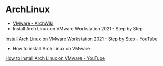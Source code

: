 # ArchLinux

- [VMware - ArchWiki](https://wiki.archlinux.org/title/VMware)
- Install Arch Linux on VMware Workstation 2021 - Step by Step

[Install Arch Linux on VMware Workstation 2021 - Step by Step - YouTube](https://www.youtube.com/watch?v=l8YPS2itHfU)
- How to install Arch Linux on VMware

[How to install Arch Linux on VMware - YouTube](https://www.youtube.com/watch?v=B0j0-BekrwI)